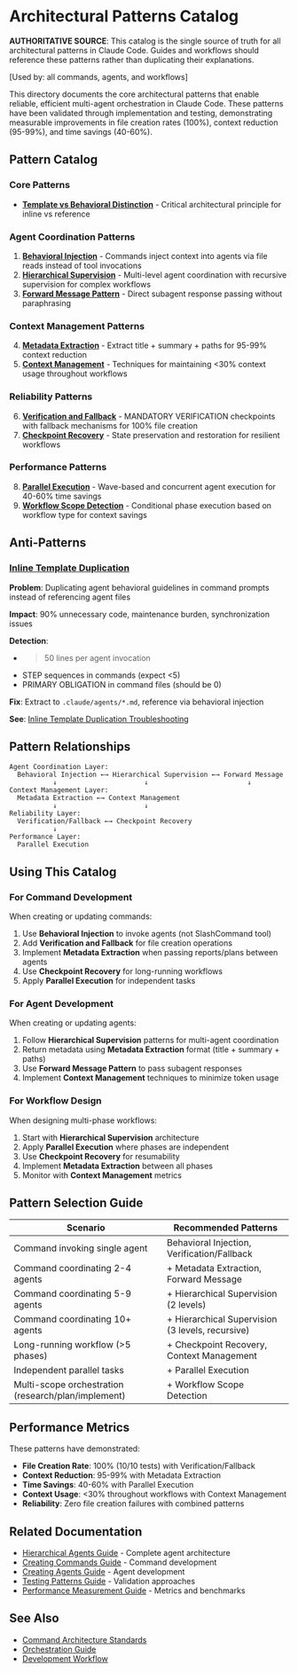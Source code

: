 # Architectural Patterns Catalog

**AUTHORITATIVE SOURCE**: This catalog is the single source of truth for all architectural patterns in Claude Code. Guides and workflows should reference these patterns rather than duplicating their explanations.

[Used by: all commands, agents, and workflows]

This directory documents the core architectural patterns that enable reliable, efficient multi-agent orchestration in Claude Code. These patterns have been validated through implementation and testing, demonstrating measurable improvements in file creation rates (100%), context reduction (95-99%), and time savings (40-60%).

## Pattern Catalog

### Core Patterns

- **[Template vs Behavioral Distinction](../../reference/template-vs-behavioral-distinction.md)** - Critical architectural principle for inline vs reference

### Agent Coordination Patterns

1. **[Behavioral Injection](./behavioral-injection.md)** - Commands inject context into agents via file reads instead of tool invocations
2. **[Hierarchical Supervision](./hierarchical-supervision.md)** - Multi-level agent coordination with recursive supervision for complex workflows
3. **[Forward Message Pattern](./forward-message.md)** - Direct subagent response passing without paraphrasing

### Context Management Patterns

4. **[Metadata Extraction](./metadata-extraction.md)** - Extract title + summary + paths for 95-99% context reduction
5. **[Context Management](./context-management.md)** - Techniques for maintaining <30% context usage throughout workflows

### Reliability Patterns

6. **[Verification and Fallback](./verification-fallback.md)** - MANDATORY VERIFICATION checkpoints with fallback mechanisms for 100% file creation
7. **[Checkpoint Recovery](./checkpoint-recovery.md)** - State preservation and restoration for resilient workflows

### Performance Patterns

8. **[Parallel Execution](./parallel-execution.md)** - Wave-based and concurrent agent execution for 40-60% time savings
9. **[Workflow Scope Detection](./workflow-scope-detection.md)** - Conditional phase execution based on workflow type for context savings

## Anti-Patterns

### [Inline Template Duplication](../../troubleshooting/inline-template-duplication.md)

**Problem**: Duplicating agent behavioral guidelines in command prompts instead of referencing agent files

**Impact**: 90% unnecessary code, maintenance burden, synchronization issues

**Detection**:
- >50 lines per agent invocation
- STEP sequences in commands (expect <5)
- PRIMARY OBLIGATION in command files (should be 0)

**Fix**: Extract to `.claude/agents/*.md`, reference via behavioral injection

**See**: [Inline Template Duplication Troubleshooting](../../troubleshooting/inline-template-duplication.md)

## Pattern Relationships

```
Agent Coordination Layer:
  Behavioral Injection ←→ Hierarchical Supervision ←→ Forward Message
           ↓                      ↓                         ↓
Context Management Layer:
  Metadata Extraction ←→ Context Management
           ↓                      ↓
Reliability Layer:
  Verification/Fallback ←→ Checkpoint Recovery
           ↓
Performance Layer:
  Parallel Execution
```

## Using This Catalog

### For Command Development
When creating or updating commands:
1. Use **Behavioral Injection** to invoke agents (not SlashCommand tool)
2. Add **Verification and Fallback** for file creation operations
3. Implement **Metadata Extraction** when passing reports/plans between agents
4. Use **Checkpoint Recovery** for long-running workflows
5. Apply **Parallel Execution** for independent tasks

### For Agent Development
When creating or updating agents:
1. Follow **Hierarchical Supervision** patterns for multi-agent coordination
2. Return metadata using **Metadata Extraction** format (title + summary + paths)
3. Use **Forward Message Pattern** to pass subagent responses
4. Implement **Context Management** techniques to minimize token usage

### For Workflow Design
When designing multi-phase workflows:
1. Start with **Hierarchical Supervision** architecture
2. Apply **Parallel Execution** where phases are independent
3. Use **Checkpoint Recovery** for resumability
4. Implement **Metadata Extraction** between all phases
5. Monitor with **Context Management** metrics

## Pattern Selection Guide

| Scenario | Recommended Patterns |
|----------|---------------------|
| Command invoking single agent | Behavioral Injection, Verification/Fallback |
| Command coordinating 2-4 agents | + Metadata Extraction, Forward Message |
| Command coordinating 5-9 agents | + Hierarchical Supervision (2 levels) |
| Command coordinating 10+ agents | + Hierarchical Supervision (3 levels, recursive) |
| Long-running workflow (>5 phases) | + Checkpoint Recovery, Context Management |
| Independent parallel tasks | + Parallel Execution |
| Multi-scope orchestration (research/plan/implement) | + Workflow Scope Detection |

## Performance Metrics

These patterns have demonstrated:
- **File Creation Rate**: 100% (10/10 tests) with Verification/Fallback
- **Context Reduction**: 95-99% with Metadata Extraction
- **Time Savings**: 40-60% with Parallel Execution
- **Context Usage**: <30% throughout workflows with Context Management
- **Reliability**: Zero file creation failures with combined patterns

## Related Documentation

- [Hierarchical Agents Guide](../hierarchical_agents.md) - Complete agent architecture
- [Creating Commands Guide](../../guides/command-development-guide.md) - Command development
- [Creating Agents Guide](../../guides/agent-development-guide.md) - Agent development
- [Testing Patterns Guide](../../guides/testing-patterns.md) - Validation approaches
- [Performance Measurement Guide](../../guides/performance-optimization.md) - Metrics and benchmarks

## See Also

- [Command Architecture Standards](../../reference/command_architecture_standards.md)
- [Orchestration Guide](../../workflows/orchestration-guide.md)
- [Development Workflow](../development-workflow.md)

